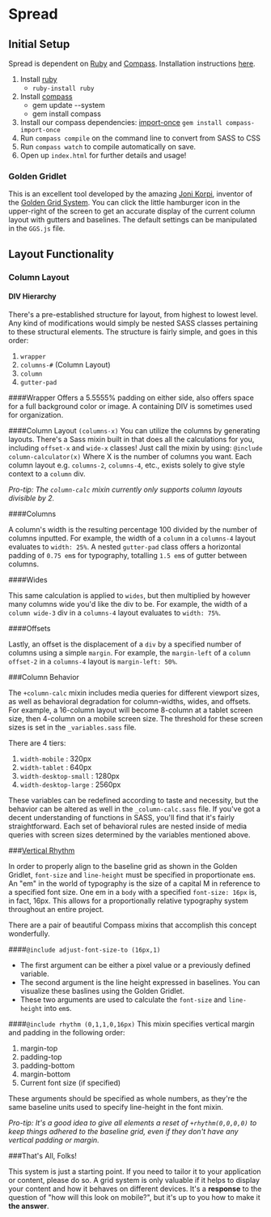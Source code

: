 Spread
===========

## Initial Setup 
Spread is dependent on [Ruby](https://www.ruby-lang.org/en/) and [Compass](http://compass-style.org/). Installation instructions [here](http://compass-style.org/install/).

 1. Install [ruby](https://www.ruby-lang.org/en/installation/#installers)
	 - `ruby-install ruby`
 2. Install [compass](http://compass-style.org/install/)
	 - gem update --system 
	 - gem install compass
 4. Install our compass dependencies: [import-once](https://github.com/livereload/livereload-plugins/tree/master/SASS.lrplugin/gem/gems/compass-import-once-1.0.1) `gem install compass-import-once`
 5. Run `compass compile` on the command line to convert from SASS to CSS
 6. Run `compass watch` to compile automatically on save.
 7. Open up `index.html` for further details and usage!

### Golden Gridlet

This is an excellent tool developed by the amazing [Joni Korpi](http://jonikorpi.com/), inventor of the [Golden Grid System](http://www.goldengridsystem.com). You can click the little hamburger icon in the upper-right of the screen to get an accurate display of the current column layout with gutters and baselines. The default settings can be manipulated in the `GGS.js` file.

## Layout Functionality

### Column Layout

#### DIV Hierarchy

There's a pre-established structure for layout, from highest to lowest level. Any kind of modifications would simply be nested SASS classes pertaining to these structural elements. The structure is fairly simple, and goes in this order:

1. `wrapper`
2. `columns-#` (Column Layout)
3. `column`
4. `gutter-pad`

####Wrapper
Offers a 5.5555% padding on either side, also offers space for a full background color or image. A containing DIV is sometimes used for organization.

####Column Layout `(columns-x)`
You can utilize the columns by generating layouts. There's a Sass mixin built in that does all the calculations for you, including `offset-x` and `wide-x` classes! Just call the mixin by using: `@include column-calculator(x)` Where X is the number of columns you want. Each column layout e.g. `columns-2`, `columns-4`, etc., exists solely to give style context to a `column` div.

*Pro-tip: The `column-calc` mixin currently only supports column layouts divisible by 2.*


####Columns

A column's width is the resulting percentage 100 divided by the number of columns inputted. For example, the width of a `column` in a `columns-4` layout evaluates to `width: 25%`. A nested `gutter-pad` class offers a horizontal padding of `0.75 em`s for typography, totalling `1.5 em`s of gutter between columns.

####Wides

This same calculation is applied to `wides`, but then multiplied by however many columns wide you'd like the div to be. For example, the width of a `column wide-3` div in a `columns-4` layout evaluates to `width: 75%`.

####Offsets

Lastly, an offset is the displacement of a `div` by a specified number of columns using a simple `margin`. For example, the `margin-left` of a `column offset-2` in a `columns-4` layout is `margin-left: 50%`.

###Column Behavior

The `+column-calc` mixin includes media queries for different viewport sizes, as well as behavioral degradation for column-widths, wides, and offsets. For example, a 16-column layout will become 8-column at a tablet screen size, then 4-column on a mobile screen size. The threshold for these screen sizes is set in the `_variables.sass` file. 

There are 4 tiers:

 1. `width-mobile` : 320px
 2. `width-tablet` : 640px
 3. `width-desktop-small` : 1280px
 4. `width-desktop-large` : 2560px

These variables can be redefined according to taste and necessity, but the behavior can be altered as well in the `_column-calc.sass` file. If you've got a decent understanding of functions in SASS, you'll find that it's fairly straightforward. Each set of behavioral rules are nested inside of media queries with screen sizes determined by the variables mentioned above.


###[Vertical Rhythm](http://compass-style.org/reference/compass/typography/vertical_rhythm/)


In order to properly align to the baseline grid as shown in the Golden Gridlet, `font-size` and `line-height` must be specified in proportionate `em`s. An "em" in the world of typography is the size of a capital M in reference to a specified font size. One em in a `body` with a specified `font-size: 16px` is, in fact, 16px. This allows for a proportionally relative typography system throughout an entire project.

There are a pair of beautiful Compass mixins that accomplish this concept wonderfully.

####`@include adjust-font-size-to (16px,1)`
- The first argument can be either a pixel value or a previously defined variable.
- The second argument is the line height expressed in baselines. You can visualize these baslines using the Golden Gridlet. 
- These two arguments are used to calculate the `font-size` and `line-height` into `em`s.
 
####`@include rhythm (0,1,1,0,16px)`
This mixin specifies vertical margin and padding in the following order:

1. margin-top
2. padding-top
3. padding-bottom
4. margin-bottom
5. Current font size (if specified) 

These arguments should be specified as whole numbers, as they're the same baseline units used to specify line-height in the font mixin.

*Pro-tip: It's a good idea to give all elements a reset of `+rhythm(0,0,0,0)` to keep things adhered to the baseline grid, even if they don't have any vertical padding or margin.*

###That's All, Folks!

This system is just a starting point. If you need to tailor it to your application or content, please do so. A grid system is only valuable if it helps to display your content and how it behaves on different devices. It's a **response** to the question of "how will this look on mobile?", but it's up to you how to make it **the answer**.